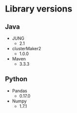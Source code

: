 # Library versions
## Java
- JUNG
    - 2.1
- clusterMaker2
    - 1.0.0
- Maven
    - 3.3.3

## Python
- Pandas
    - 0.17.0
- Numpy
    - 1.7.1

